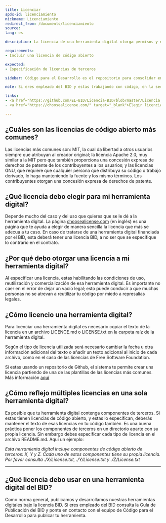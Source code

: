 ```yaml
---
title: Licenciar
spdx-id: licenciamiento
nickname: Licenciamiento
redirect_from: /documents/licenciamiento
source: 
lang: es

description: La licencia de una herramienta digital otorga permisos y especifica las condiciones bajo las que esa herramienta digital puede ser usada, reutilizada y adaptada. Aquí te explicamos cómo licenciar un repositorio de código abierto.

requirements:
- Incluir una licencia de código abierto

expected:
- Especificación de licencias de terceros

sidebar: Código para el Desarrollo es el repositorio para consolidar en un solo lugar y dar visibilidad a herramientas digitales con gran potencia de brindar apoyo a los objetivos del desarrollo. Una evaluación técnica de la herramienta permite llevar un control de

note: Si eres empleado del BID y estas trabajando con código, en la sección de <a href="https://github.com/EL-BID/Licencia-BID/blob/master/Licencia.md">Soy empleado del BID</a> encontrarás información relevante.

links:
- <a href="https://github.com/EL-BID/Licencia-BID/blob/master/Licencia.md" target="_blank">Licencia BID</a>
- <a href="https://choosealicense.com/" target="_blank">Elegir licencia</a>

---
```


## ¿Cuáles son las licencias de código abierto más comunes?

Las licencias más comunes son: MIT, la cual da libertad a otros usuarios siempre que atribuyan al creador original; la licencia Apache 2.0, muy similar a la MIT pero que también proporciona una concesión expresa de derechos de patente de los contribuyentes a los usuarios; y las licencias GNU, que requiere que cualquier persona que distribuya su código o trabajo derivado, lo haga manteniendo la fuente y los mismo términos. Los contribuyentes otorgan una concesión expresa de derechos de patente.





## ¿Qué licencia debo elegir para mi herramienta digital?

Depende mucho del caso y del uso que quieres que se le dé a la herramienta digital. La página <a href="https://choosealicense.com/" target="_blank">choosealicense.com</a> (en inglés) es una página que te ayuda a elegir de manera sencilla la licencia que más se adecua a tu caso. 
En caso de tratarse de una herramienta digital financiada por el BID, esta deberá tener una licencia BID, a no ser que se especifique lo contrario en el contrato.





## ¿Por qué debo otorgar una licencia a mi herramienta digital?

Al especificar una licencia, estas habilitando las condiciones de uso, reutilización y comercialización de esa herramienta digital. Es importante no caer en el error de dejar un vacío legal; esto puede conducir a que muchas personas no se atrevan a reutilizar tu código por miedo a represalias legales.





## ¿Cómo licencio una herramienta digital?

Para licenciar una herramienta digital es necesario copiar el texto de la licencia en un archivo LICENCE.md o LICENSE.txt en la carpeta raíz de la herramienta digital. 

Según el tipo de licencia utilizada será necesario cambiar la fecha u otra información adicional del texto o añadir un texto adicional al inicio de cada archivo, como en el caso de las licencias de Free Software Foundation.

Si estas usando un repositorio de Github, el sistema te permite crear una licencia partiendo de una de las plantillas de las licencias más comunes. Más información <a href="https://help.github.com/articles/adding-a-license-to-a-repository/" target="_blank">aquí</a>






## ¿Cómo reflejo múltiples licencias en una sola herramienta digital?

Es posible que tu herramienta digital contenga componentes de terceros. Si estas tienen licencias de código abierto, y estas lo especifican, deberás mantener el texto de esas licencias en tu código también.
Es una buena práctica poner los componentes de terceros en un directorio aparte con su propia licencia. Sin embargo debes especificar cada tipo de licencia en el archivo README.md. Aquí un ejemplo:

*Esta herramienta digital incluye componentes de código abierto de terceros: X, Y y Z. Cada uno de estos componentes tiene su propia licencia. Por favor consulta ./X/License.txt, ./Y/License.txt y ./Z/License.txt*  





---

## ¿Qué licencia debo usar en una herramienta digital del BID?

Como norma general, publicamos y desarrollamos nuestras herramientas digitales bajo la licencia BID. Si eres empleado del BID consulta la Guía de Publicación del BID y ponte en contacto con el equipo de Código para el Desarrollo para publicar tu herramienta.
